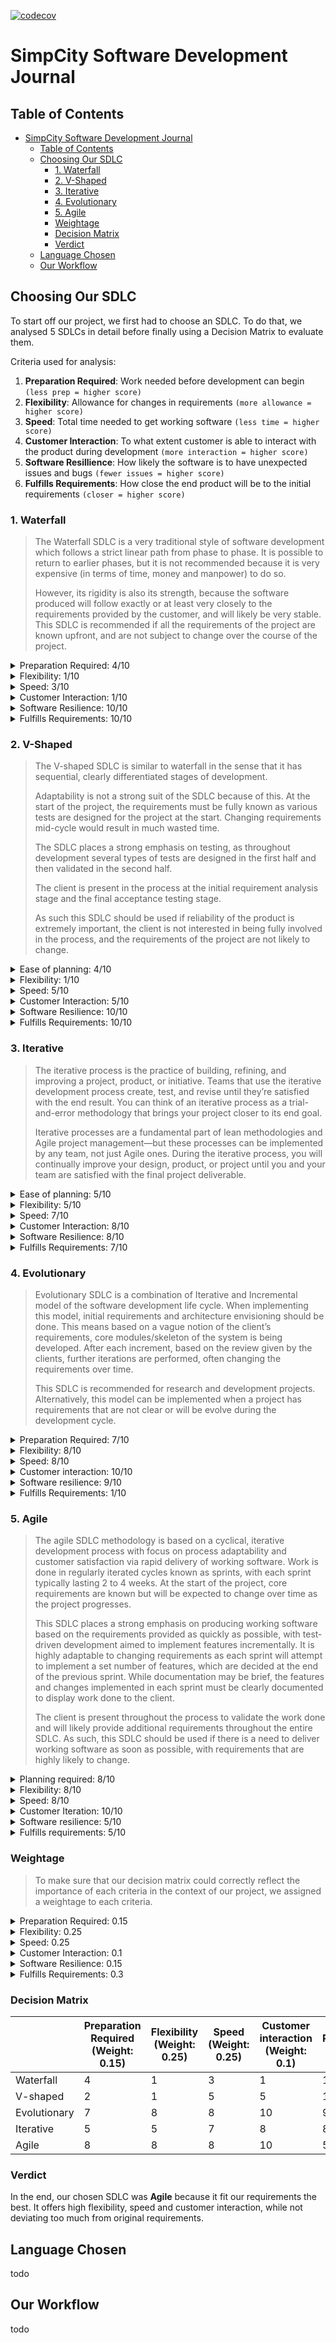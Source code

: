 [![codecov](https://codecov.io/gh/notyumin/SimpCity/branch/development/graph/badge.svg?token=DBJ0D3XJNB)](https://codecov.io/gh/notyumin/SimpCity)
# SimpCity Software Development Journal

## Table of Contents

- [SimpCity Software Development Journal](#simpcity-software-development-journal)
  - [Table of Contents](#table-of-contents)
  - [Choosing Our SDLC](#choosing-our-sdlc)
    - [1. Waterfall](#1-waterfall)
    - [2. V-Shaped](#2-v-shaped)
    - [3. Iterative](#3-iterative)
    - [4. Evolutionary](#4-evolutionary)
    - [5. Agile](#5-agile)
    - [Weightage](#weightage)
    - [Decision Matrix](#decision-matrix)
    - [Verdict](#verdict)
  - [Language Chosen](#language-chosen)
  - [Our Workflow](#our-workflow)

## Choosing Our SDLC

To start off our project, we first had to choose an SDLC. To do that, we analysed 5 SDLCs in detail before finally using a Decision Matrix to evaluate them.

Criteria used for analysis:

1. **Preparation Required**: Work needed before development can begin `(less prep = higher score)`
2. **Flexibility**: Allowance for changes in requirements `(more allowance = higher score)`
3. **Speed**: Total time needed to get working software `(less time = higher score)`
4. **Customer Interaction**: To what extent customer is able to interact with the product during development `(more interaction = higher score)`
5. **Software Resillience**: How likely the software is to have unexpected issues and bugs `(fewer issues = higher score)`
6. **Fulfills Requirements**: How close the end product will be to the initial requirements `(closer = higher score)`

### 1. Waterfall

>The Waterfall SDLC is a very traditional style of software development which follows a strict linear path from phase to phase. It is possible to return to earlier phases, but it is not recommended because it is very expensive (in terms of time, money and manpower) to do so.
>
>However, its rigidity is also its strength, because the software produced will follow exactly or at least very closely to the requirements provided by the customer, and will likely be very stable. This SDLC is recommended if all the requirements of the project are known upfront, and are not subject to change over the course of the project.

<details><summary> Preparation Required: 4/10 </summary>

`Requires all requirements to be understood upfront in the analysis phases.`
</details>

<details><summary>Flexibility: 1/10</summary>

`Waterfall is extremely rigid. Adding requirements, skipping phases or returning to past phases are not recommended.`
</details>

<details><summary>Speed: 3/10</summary>

`There is a heavy emphasis on documentation and testing from phase to phase, so it is not a fast SDLC.`
</details>

<details><summary>Customer Interaction: 1/10</summary>  

`Product can only be seen and tested by the customer in the late stages of the Waterfall process`
</details>

<details><summary>Software Resilience: 10/10</summary>

`The strong emphasis on documentation and testing from phase to phase results in extremely resilient software.`
</details>

<details><summary>Fulfills Requirements: 10/10</summary>

`Waterfall methodology development sticks extremely closely to the original requirements given, and requirements are never (or very rarely) changed. Thus, Water Methodology usually produces software in line with the original specification.`
</details>

### 2. V-Shaped

>The V-shaped SDLC is similar to waterfall in the sense that it has sequential, clearly differentiated stages of development.
>
>Adaptability is not a strong suit of the SDLC because of this. At the start of the project, the requirements must be fully known as various tests are designed for the project at the start. Changing requirements mid-cycle would result in much wasted time.
>
>The SDLC places a strong emphasis on testing, as throughout development several types of tests are designed in the first half and then validated in the second half.
>
>The client is present in the process at the initial requirement analysis stage and the final acceptance testing stage.
>
>As such this SDLC should be used if reliability of the product is extremely important, the client is not interested in being fully involved in the process, and the requirements of the project are not likely to change.

<details><summary>Ease of planning: 4/10</summary>  

`Testing phases are planned throughout the left side of the "V"`
</details>

<details><summary>Flexibility: 1/10</summary>

`Strict stages of development and extensive planning means that once development starts it is difficult and costly to add new features`
</details>

<details><summary>Speed: 5/10</summary>  

`Neither fast nor slow - adheres to a stipulated timeline`
</details>

<details><summary>Customer Interaction: 5/10</summary>  

`Customer will voice their requirements at the start of the project and be present for acceptance testing.`
</details>

<details><summary>Software Resilience: 10/10</summary>  

`Strong emphasis on verification & validation of product.`
</details>

<details><summary>Fulfills Requirements: 10/10</summary>  

`This model expects that the requirements are set out thoroughly at the start and then developed for later. Thus, the end product will meet the initial requirements faithfully.`
</details>

### 3. Iterative

>The iterative process is the practice of building, refining, and improving a project, product, or initiative. Teams that use the iterative development process create, test, and revise until they’re satisfied with the end result. You can think of an iterative process as a trial-and-error methodology that brings your project closer to its end goal. 
>
>Iterative processes are a fundamental part of lean methodologies and Agile project management—but these processes can be implemented by any team, not just Agile ones. During the iterative process, you will continually improve your design, product, or project until you and your team are satisfied with the final project deliverable.

<details><summary>Ease of planning: 5/10</summary>  

`As you learn new things during the implementation and testing phases, you can tweak your iteration to best hit your goals—even if that means doing something you didn’t expect to be doing at the start of the iterative process.` 
</details>

<details><summary>Flexibility: 5/10</summary>  

`The first step of the iterative process is to define your project requirements. Changing these requirements during the iterative process can break the flow of your work, and cause you to create iterations that don’t serve your project’s purpose.`
</details>

<details><summary>Speed: 7/10</summary>  

`Because the iterative process embraces trial and error, it can often help you achieve your desired result faster than a non-iterative process.`
</details>

<details><summary>Customer Interaction: 8/10</summary>  

`The software is produced in the early stages of the life cycle, and thus the customer is able to evaluate and provide feedback for the product early on. The customer can also provide feedback for each iteration as each iteration produces working software. However, there is not as much room for change as in Agile or Evolutionary.`
</details>

<details><summary>Software Resilience: 8/10</summary>  

`The software is tested during each iteration, which means issues can be identified at their early stages when they are still relatively easy to fix. `
</details>

<details><summary>Fulfills Requirements: 7/10</summary>  

`Changing requirements is less costly than Waterfall/V-shaped, but still incurs quite a cost and hence is not recommended.` 
</details>

### 4. Evolutionary

>Evolutionary SDLC is a combination of Iterative and Incremental model of the software development life cycle. When implementing this model, initial requirements and architecture envisioning should be done. This means based on a vague notion of the client’s requirements, core modules/skeleton of the system is being developed. After each increment, based on the review given by the clients, further iterations are performed, often changing the requirements over time. 
>
>This SDLC is recommended for research and development projects. Alternatively, this model can be implemented when a project has requirements that are not clear or will be evolve during the development cycle.  

<details><summary>Preparation Required: 7/10</summary>  

`Not much initial planning is done as requirements are not well-defined and is susceptible to change with client feedback.` 
</details>

<details><summary>Flexibility: 8/10</summary>  

`Accommodates unexpected and changing requirements, able to implement missing functionalities. With constant feedback, positive revisions can be done in the next increment.`
</details>

<details><summary>Speed: 8/10</summary>  

`Since minimal viable product is delivered, development time is reduced, making product delivery relatively fast. However, in the long run, timeline of project may extend (within client's expense) if client has many requirements to change or add.`
</details>

<details><summary>Customer interaction: 10/10</summary>  

`Clients are able to test the product at the end of each increment, accurately elicit user requirements during the delivery of product.`
</details>

<details><summary>Software resilience: 9/10</summary>  

`With the strong facilitation of client’s feedback and constant thorough testing, chances of errors in the core modules are significantly reduced. However, with minimal viable product being delivered in each increment, potential small bugs may arise.`
</details>

<details><summary>Fulfills Requirements: 1/10</summary>  

`The model expects the project and its features to evolve over time. However, due to the known requirements of the project and a concrete view of the end-product, it is highly unlikely this model is able to effectively fulfill the project's requirements.`
</details>

### 5. Agile

>The agile SDLC methodology is based on a cyclical, iterative development process with focus on process adaptability and customer satisfaction via rapid delivery of working software.
>Work is done in regularly iterated cycles known as sprints, with each sprint typically lasting 2 to 4 weeks.
>At the start of the project, core requirements are known but will be expected to change over time as the project progresses.
>
>This SDLC places a strong emphasis on producing working software based on the requirements provided as quickly as possible, with test-driven development aimed to implement features incrementally.
>It is highly adaptable to changing requirements as each sprint will attempt to implement a set number of features, which are decided at the end of the previous sprint.
>While documentation may be brief, the features and changes implemented in each sprint must be clearly documented to display work done to the client.
>
>The client is present throughout the process to validate the work done and will likely provide additional requirements throughout the entire SDLC.
>As such, this SDLC should be used if there is a need to deliver working software as soon as possible, with requirements that are highly likely to change.

<details><summary>Planning required: 8/10</summary>  

`Requirements are not well-defined and is susceptible to change with client feedback.`
</details>

<details><summary>Flexibility: 8/10</summary>  

`This SDLC is highly adaptable to change, with constant delivery of working software and client feedback with each sprint.`
</details>

<details><summary>Speed: 8/10</summary>


`With a focus on delivering working software by the end of each sprint, product delivery is quick and client is able to give feedback.`

`While overall production time may be longer than other SDLC models due to changing requirements, it is able to deliver working software quickly.`


</details>

<details><summary>Customer Iteration: 10/10</summary>  

`The customer is able to view documentation, albeit brief documentation, and test the software produced in each sprint. This SDLC allows for constantly changing requirements as features are implemented in sprints of 2 to 4 weeks.`
</details>

<details><summary>Software resilience: 5/10</summary>  

`With a focus on delivering constant working software in short sprints, unforseen bugs are likely to arise due to new features being implemented. However, as features are being developed and implemented individually, it is easier to debug the software.`
</details>

<details><summary>Fulfills requirements: 5/10</summary>  

`While a large amount of requirements are known, they are also expected to change. Thus, agile might fit the project.`
</details>

### Weightage

>To make sure that our decision matrix could correctly reflect the importance of each criteria in the context of our project, we assigned a weightage to each criteria.

<details><summary>Preparation Required: 0.15</summary>

`We wanted to do minimal planning so that we could start our project as soon as possible. However, the weightage was dropped slightly since the requirements are already generated for us so less planning is required in the first place.`
</details>

<details><summary>Flexibility: 0.25</summary>

`The client made it clear up front that there might be changes to the features in the future, and thus flexibility of requirements is very important.`
</details>

<details><summary>Speed: 0.25</summary>  

`The project has a rather tight schedule and as such speed to get the product out is very important.`
</details>

<details><summary>Customer Interaction: 0.1</summary>  

`The client did not request for very frequent updates, thus we did not place a high weightage on customer interaction. However, we did not completely exclude it from consideration as well because chances are the client would want to see the progress at times.`
</details>

<details><summary>Software Resilience: 0.15</summary>  

`The software requirements are quite small-scale, and thus software resilience is not as important as it might be in a large-scale project. However, it does not have a very low score either because the client has low tolerance for buggy software.`
</details>

<details><summary>Fulfills Requirements: 0.3</summary> 

`We were provided a full set of requirements by the client, and thus it is very important that the each requirement is fulfilled.`
</details>

### Decision Matrix

| | Preparation Required (Weight: 0.15) | Flexibility (Weight: 0.25) | Speed (Weight: 0.25) | Customer interaction (Weight: 0.1) | Software Resilience (Weight: 0.15) | Fulfills Requirements (Weight: 0.3) | Final Score |
| ------------ | -- | -- | -- | -- | -- | -- | ---- |
| Waterfall    | 4  | 1  | 3  | 1  | 10 | 10 | 6.2  |
| V-shaped     | 2  | 1  | 5  | 5  | 10 | 10 | 6.8  |
| Evolutionary | 7  | 8  | 8  | 10 | 9  | 1  | 7.7  |
| Iterative    | 5  | 5  | 7  | 8  | 8  | 7  | 7.85 |
| Agile        | 8  | 8  | 8  | 10 | 5  | 5  | 8.45 |

### Verdict

In the end, our chosen SDLC was **Agile** because it fit our requirements the best. It offers high flexibility, speed and customer interaction, while not deviating too much from original requirements. 

## Language Chosen

todo

## Our Workflow

todo
